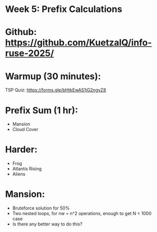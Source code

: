 # **Week 5: Prefix Calculations**

# Github: https://github.com/KuetzalQ/info-ruse-2025/ <br>

# Warmup (30 minutes):
TSP Quiz: https://forms.gle/bHtkEwAS1jG2ngyZ8 <br>

# Prefix Sum (1 hr):
* Mansion <br>
* Cloud Cover <br>

# Harder:
* Frog <br>
* Atlantis Rising
* Aliens <br>


# Mansion:
* Bruteforce solution for 50%
* Two nested loops, for nw = n^2 operations, enough to get N < 1000 case
* Is there any better way to do this?